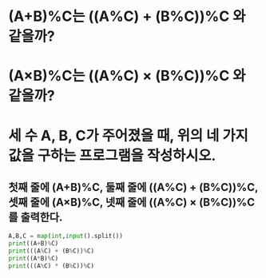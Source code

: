 # (A+B)%C는 ((A%C) + (B%C))%C 와 같을까?
# (A×B)%C는 ((A%C) × (B%C))%C 와 같을까?
# 세 수 A, B, C가 주어졌을 때, 위의 네 가지 값을 구하는 프로그램을 작성하시오.
## 첫째 줄에 (A+B)%C, 둘째 줄에 ((A%C) + (B%C))%C, 셋째 줄에 (A×B)%C, 넷째 줄에 ((A%C) × (B%C))%C를 출력한다.

```python
A,B,C = map(int,input().split())
print((A+B)%C)
print(((A%C) + (B%C))%C)
print((A*B)%C)
print(((A%C) * (B%C))%C)
```